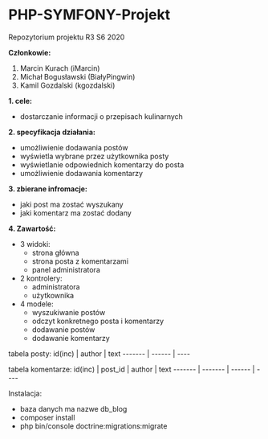 # PHP-SYMFONY-Projekt
Repozytorium projektu R3 S6 2020

**Członkowie:**
1. Marcin Kurach (iMarcin)
2. Michał Bogusławski (BiałyPingwin)
3. Kamil Gozdalski (kgozdalski)

**1. cele:**
* dostarczanie informacji o przepisach kulinarnych

**2. specyfikacja działania:**
* umożliwienie dodawania postów
* wyświetla wybrane przez użytkownika posty
* wyświetlanie odpowiednich komentarzy do posta 
* umożliwienie dodawania komentarzy

**3. zbierane infromacje:**
* jaki post ma zostać wyszukany
* jaki komentarz ma zostać dodany

**4. Zawartość:**
- 3 widoki:
  - strona główna
  - strona posta z komentarzami
  - panel administratora
- 2 kontrolery:
  - administratora
  - użytkownika
- 4 modele:
  - wyszukiwanie postów
  - odczyt konkretnego posta i komentarzy
  - dodawanie postów
  - dodawanie komentarzy


tabela posty: 
id(inc) | author | text 
------- | ------ | ----

tabela komentarze:
id(inc) | post_id | author | text
------- | ------- | ------ | ----


Instalacja:

- baza danych ma nazwe db_blog
- composer install
- php bin/console doctrine:migrations:migrate
